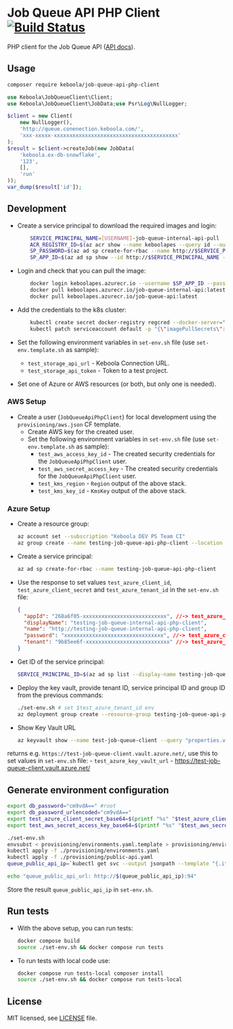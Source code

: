# Job Queue API PHP Client [![Build Status](https://dev.azure.com/keboola-dev/job-queue-api-php-client/_apis/build/status/keboola.job-queue-api-php-client?branchName=main)](https://dev.azure.com/keboola-dev/job-queue-api-php-client/_build/latest?definitionId=66&branchName=main)

PHP client for the Job Queue API ([API docs](https://app.swaggerhub.com/apis-docs/keboola/job-queue-api/1.0.0)).

## Usage
```bash
composer require keboola/job-queue-api-php-client
```

```php
use Keboola\JobQueueClient\Client;
use Keboola\JobQueueClient\JobData;use Psr\Log\NullLogger;

$client = new Client(
    new NullLogger(),
    'http://queue.conenection.keboola.com/',
    'xxx-xxxxx-xxxxxxxxxxxxxxxxxxxxxxxxxxxxxxxxxxxxxxxx'
);
$result = $client->createJob(new JobData(
    'keboola.ex-db-snowflake',
    '123',
    [],
    'run'
));
var_dump($result['id']);
```

## Development
- Create a service principal to download the required images and login:

    ```bash
        SERVICE_PRINCIPAL_NAME=[USERNAME]-job-queue-internal-api-pull
        ACR_REGISTRY_ID=$(az acr show --name keboolapes --query id --output tsv --subscription c5182964-8dca-42c8-a77a-fa2a3c6946ea)
        SP_PASSWORD=$(az ad sp create-for-rbac --name http://$SERVICE_PRINCIPAL_NAME --scopes $ACR_REGISTRY_ID --role acrpull --query password --output tsv)
        SP_APP_ID=$(az ad sp show --id http://$SERVICE_PRINCIPAL_NAME --query appId --output tsv)    
    ```

- Login and check that you can pull the image:

    ```bash
        docker login keboolapes.azurecr.io --username $SP_APP_ID --password $SP_PASSWORD
        docker pull keboolapes.azurecr.io/job-queue-internal-api:latest
        docker pull keboolapes.azurecr.io/job-queue-api:latest
    ```

- Add the credentials to the k8s cluster:

    ```bash
        kubectl create secret docker-registry regcred --docker-server="https://keboolapes.azurecr.io" --docker-username="$SP_APP_ID" --docker-password="$SP_PASSWORD" --namespace dev-job-queue-api-php-client
        kubectl patch serviceaccount default -p "{\"imagePullSecrets\":[{\"name\":\"regcred\"}]}" --namespace dev-job-queue-api-php-client
    ```

- Set the following environment variables in `set-env.sh` file (use `set-env.template.sh` as sample):
    - `test_storage_api_url` - Keboola Connection URL.
    - `test_storage_api_token` - Token to a test project.

- Set one of Azure or AWS resources (or both, but only one is needed).  

### AWS Setup
- Create a user (`JobQueueApiPhpClient`) for local development using the `provisioning/aws.json` CF template. 
    - Create AWS key for the created user. 
    - Set the following environment variables in `set-env.sh` file (use `set-env.template.sh` as sample):
        - `test_aws_access_key_id` - The created security credentials for the `JobQueueApiPhpClient` user.
        - `test_aws_secret_access_key` - The created security credentials for the `JobQueueApiPhpClient` user.
        - `test_kms_region` - `Region` output of the above stack.
        - `test_kms_key_id` - `KmsKey` output of the above stack.

### Azure Setup

- Create a resource group:
    ```bash
    az account set --subscription "Keboola DEV PS Team CI"
    az group create --name testing-job-queue-api-php-client --location "East US"
    ```

- Create a service principal:
    ```bash
    az ad sp create-for-rbac --name testing-job-queue-api-php-client
    ```

- Use the response to set values `test_azure_client_id`, `test_azure_client_secret` and `test_azure_tenant_id` in the `set-env.sh` file:
    ```json 
    {
      "appId": "268a6f05-xxxxxxxxxxxxxxxxxxxxxxxxxxx", //-> test_azure_client_id
      "displayName": "testing-job-queue-internal-api-php-client",
      "name": "http://testing-job-queue-internal-api-php-client",
      "password": "xxxxxxxxxxxxxxxxxxxxxxxxxxxxxxxx", //-> test_azure_client_secret
      "tenant": "9b85ee6f-xxxxxxxxxxxxxxxxxxxxxxxxxxx" //-> test_azure_tenant_id
    }
    ```

- Get ID of the service principal:
    ```bash
    SERVICE_PRINCIPAL_ID=$(az ad sp list --display-name testing-job-queue-api-php-client --query "[0].objectId" --output tsv)
    ```
 
- Deploy the key vault, provide tenant ID, service principal ID and group ID from the previous commands:
    ```bash
    ./set-env.sh # set $test_azure_tenant_id env
    az deployment group create --resource-group testing-job-queue-api-php-client --template-file provisioning/azure.json --parameters vault_name=test-job-queue-client tenant_id=$test_azure_tenant_id service_principal_object_id=$SERVICE_PRINCIPAL_ID
    ```
  
- Show Key Vault URL
    ```bash
    az keyvault show --name test-job-queue-client --query "properties.vaultUri" --output tsv
    ```

returns e.g. `https://test-job-queue-client.vault.azure.net/`, use this to set values in `set-env.sh` file:
    - `test_azure_key_vault_url` - https://test-job-queue-client.vault.azure.net/

## Generate environment configuration

```bash
export db_password="cm9vdA==" #root
export db_password_urlencoded="cm9vdA=="
export test_azure_client_secret_base64=$(printf "%s" "$test_azure_client_secret"| base64 --wrap=0)
export test_aws_secret_access_key_base64=$(printf "%s" "$test_aws_secret_access_key"| base64 --wrap=0)

./set-env.sh
envsubst < provisioning/environments.yaml.template > provisioning/environments.yaml
kubectl apply -f ./provisioning/environments.yaml
kubectl apply -f ./provisioning/public-api.yaml
queue_public_api_ip=`kubectl get svc --output jsonpath --template "{.items[?(@.metadata.name==\"dev-job-queue-api-service\")].status.loadBalancer.ingress[].ip}" --namespace=dev-job-queue-api-php-client`

echo "queue_public_api_url: http://$(queue_public_api_ip):94"
```

Store the result `queue_public_api_ip` in `set-env.sh`.


## Run tests
- With the above setup, you can run tests:

    ```bash
    docker compose build
    source ./set-env.sh && docker compose run tests
    ```

- To run tests with local code use:

    ```bash
    docker compose run tests-local composer install
    source ./set-env.sh && docker compose run tests-local
    ```

## License

MIT licensed, see [LICENSE](./LICENSE) file.
